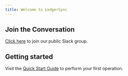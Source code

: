 ```yaml
---
title: Welcome to LedgerSync
---
```


## Join the Conversation

[Click here](https://join.slack.com/t/ledger-sync/shared_invite/zt-e5nbl8qc-eOA~5k7bg3p16_l3J7OS~Q) to join our public
Slack group.

## Getting started

Visit the [Quick Start Guide](02.getting-started/quick-start) to perform your first operation.

